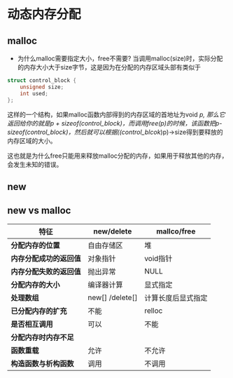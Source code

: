 # 动态内存分配

## malloc
- 为什么malloc需要指定大小，free不需要?
当调用malloc(size)时，实际分配的内存大小大于size字节，这是因为在分配的内存区域头部有类似于
```c++
struct control_block {    
    unsigned size;
    int used;
};
```
这样的一个结构，如果malloc函数内部得到的内存区域的首地址为void *p,
那么它返回给你的就是p + sizeof(control_block)，而调用free(p)的时候，该函数把p-sizeof(control_block)，然后就可以根据((control_blcok*)p)->size得到要释放的内存区域的大小。

这也就是为什么free只能用来释放malloc分配的内存，如果用于释放其他的内存，会发生未知的错误。
## new


## new vs malloc

| **特征**                 | **new/delete**  | **mallco/free**    |
| ------------------------ | --------------- | ------------------ |
| **分配内存的位置**       | 自由存储区      | 堆                 |
| **内存分配成功的返回值** | 对象指针        | void指针           |
| **内存分配失败的返回值** | 抛出异常        | NULL               |
| **分配内存的大小**       | 编译器计算      | 显式指定           |
| **处理数组**             | new[] /delete[] | 计算长度后显式指定 |
| **已分配内存的扩充**     | 不能            | relloc             |
| **是否相互调用**         | 可以            | 不能               |
| **分配内存时内存不足**   |                 |                    |
| **函数重载**             | 允许            | 不允许             |
| **构造函数与析构函数**   | 调用            | 不调用             |


